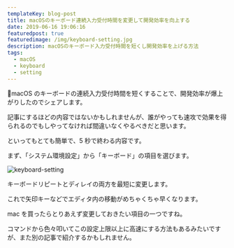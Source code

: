 ```yaml
---
templateKey: blog-post
title: macOSのキーボード連続入力受付時間を変更して開発効率を向上する
date: 2019-06-16 19:06:16
featuredpost: true
featuredimage: /img/keyboard-setting.jpg
description: macOSのキーボード入力受付時間を短くし開発効率を上げる方法
tags:
  - macOS
  - keyboard
  - setting
---
```


macOS のキーボードの連続入力受付時間を短くすることで、開発効率が爆上がりしたのでシェアします。

記事にするほどの内容ではないかもしれませんが、誰がやっても速攻で効果を得られるのでもしやってなければ間違いなくやるべきだと思います。

といってもとても簡単で、5 秒で終わる内容です。

まず、「システム環境設定」から「キーボード」の項目を選びます。

![keyboard-setting](/img/keyboard-setting.jpg)

キーボードリピートとディレイの両方を最短に変更します。

これで矢印キーなどでエディタ内の移動がめちゃくちゃ早くなります。

mac を買ったらとりあえず変更しておきたい項目の一つですね。

コマンドから色々叩いてこの設定上限以上に高速にする方法もあるみたいですが、また別の記事で紹介するかもしれません。
